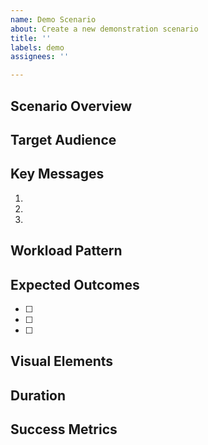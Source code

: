 ```yaml
---
name: Demo Scenario
about: Create a new demonstration scenario
title: ''
labels: demo
assignees: ''

---
```


## Scenario Overview
<!-- Brief description of what this demo shows -->

## Target Audience
<!-- Who is this demo for? (e.g., executives, ML engineers, SREs) -->

## Key Messages
<!-- What are the main points to convey? -->
1. 
2. 
3. 

## Workload Pattern
<!-- Describe the load pattern (spike, gradual, etc.) -->

## Expected Outcomes
<!-- What should viewers see/learn? -->
- [ ] 
- [ ] 
- [ ] 

## Visual Elements
<!-- What visualizations are needed? -->

## Duration
<!-- How long should this demo run? -->

## Success Metrics
<!-- How do we know the demo is effective? -->